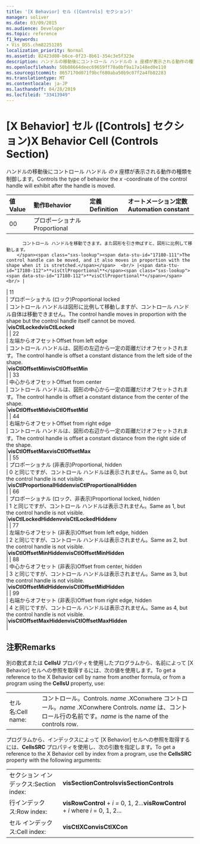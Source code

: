 ```yaml
---
title: '[X Behavior] セル ([Controls] セクション)'
manager: soliver
ms.date: 03/09/2015
ms.audience: Developer
ms.topic: reference
f1_keywords:
- Vis_DSS.chm82251285
localization_priority: Normal
ms.assetid: 82423d08-b6ce-0f23-8b61-354c3e5f323e
description: ハンドルの移動後にコントロール ハンドルの x 座標が表示される動作の種類を制御します。
ms.openlocfilehash: 50b08664deec69659ff70a0bf9a17a148ed0e110
ms.sourcegitcommit: 8657170d071f9bcf680aba50b9c07f2a4fb82283
ms.translationtype: MT
ms.contentlocale: ja-JP
ms.lasthandoff: 04/28/2019
ms.locfileid: "33413949"
---
```

# <a name="x-behavior-cell-controls-section"></a><span data-ttu-id="17180-103">[X Behavior] セル ([Controls] セクション)</span><span class="sxs-lookup"><span data-stu-id="17180-103">X Behavior Cell (Controls Section)</span></span>

<span data-ttu-id="17180-104">ハンドルの移動後にコントロール ハンドル  *の x*  座標が表示される動作の種類を制御します。</span><span class="sxs-lookup"><span data-stu-id="17180-104">Controls the type of behavior the  *x*  -coordinate of the control handle will exhibit after the handle is moved.</span></span> 
  
|<span data-ttu-id="17180-105">**値**</span><span class="sxs-lookup"><span data-stu-id="17180-105">**Value**</span></span>|<span data-ttu-id="17180-106">**動作**</span><span class="sxs-lookup"><span data-stu-id="17180-106">**Behavior**</span></span>|<span data-ttu-id="17180-107">**定義**</span><span class="sxs-lookup"><span data-stu-id="17180-107">**Definition**</span></span>|<span data-ttu-id="17180-108">**オートメーション定数**</span><span class="sxs-lookup"><span data-stu-id="17180-108">**Automation constant**</span></span>|
|:-----|:-----|:-----|:-----|
| <span data-ttu-id="17180-109">0</span><span class="sxs-lookup"><span data-stu-id="17180-109">0</span></span>  <br/> | <span data-ttu-id="17180-110">プロポーショナル</span><span class="sxs-lookup"><span data-stu-id="17180-110">Proportional</span></span>  <br/> | <span data-ttu-id="17180-111"> 
          コントロール ハンドルを移動できます。また図形を引き伸ばすと、図形に比例して移動します。
        </span><span class="sxs-lookup"><span data-stu-id="17180-111">The control handle can be moved, and it also moves in proportion with the shape when it is stretched.</span></span>  <br/> |<span data-ttu-id="17180-112">**visCtlProportional**</span><span class="sxs-lookup"><span data-stu-id="17180-112">**visCtlProportional**</span></span> <br/> |
| <span data-ttu-id="17180-113">1</span><span class="sxs-lookup"><span data-stu-id="17180-113">1</span></span>  <br/> | <span data-ttu-id="17180-114">プロポーショナル (ロック)</span><span class="sxs-lookup"><span data-stu-id="17180-114">Proportional locked</span></span>  <br/> | <span data-ttu-id="17180-115">コントロール ハンドルは図形に比例して移動しますが、コントロール ハンドル自体は移動できません。</span><span class="sxs-lookup"><span data-stu-id="17180-115">The control handle moves in proportion with the shape but the control handle itself cannot be moved.</span></span>  <br/> |<span data-ttu-id="17180-116">**visCtlLocked**</span><span class="sxs-lookup"><span data-stu-id="17180-116">**visCtlLocked**</span></span> <br/> |
| <span data-ttu-id="17180-117">2</span><span class="sxs-lookup"><span data-stu-id="17180-117">2</span></span>  <br/> | <span data-ttu-id="17180-118">左端からオフセット</span><span class="sxs-lookup"><span data-stu-id="17180-118">Offset from left edge</span></span>  <br/> | <span data-ttu-id="17180-119">コントロール ハンドルは、図形の左辺から一定の距離だけオフセットされます。</span><span class="sxs-lookup"><span data-stu-id="17180-119">The control handle is offset a constant distance from the left side of the shape.</span></span>  <br/> |<span data-ttu-id="17180-120">**visCtlOffsetMin**</span><span class="sxs-lookup"><span data-stu-id="17180-120">**visCtlOffsetMin**</span></span> <br/> |
| <span data-ttu-id="17180-121">3</span><span class="sxs-lookup"><span data-stu-id="17180-121">3</span></span>  <br/> | <span data-ttu-id="17180-122">中心からオフセット</span><span class="sxs-lookup"><span data-stu-id="17180-122">Offset from center</span></span>  <br/> | <span data-ttu-id="17180-123">コントロール ハンドルは、図形の中心から一定の距離だけオフセットされます。</span><span class="sxs-lookup"><span data-stu-id="17180-123">The control handle is offset a constant distance from the center of the shape.</span></span>  <br/> |<span data-ttu-id="17180-124">**visCtlOffsetMid**</span><span class="sxs-lookup"><span data-stu-id="17180-124">**visCtlOffsetMid**</span></span> <br/> |
| <span data-ttu-id="17180-125">4</span><span class="sxs-lookup"><span data-stu-id="17180-125">4</span></span>  <br/> | <span data-ttu-id="17180-126">右端からオフセット</span><span class="sxs-lookup"><span data-stu-id="17180-126">Offset from right edge</span></span>  <br/> | <span data-ttu-id="17180-127">コントロール ハンドルは、図形の右辺から一定の距離だけオフセットされます。</span><span class="sxs-lookup"><span data-stu-id="17180-127">The control handle is offset a constant distance from the right side of the shape.</span></span>  <br/> |<span data-ttu-id="17180-128">**visCtlOffsetMax**</span><span class="sxs-lookup"><span data-stu-id="17180-128">**visCtlOffsetMax**</span></span> <br/> |
| <span data-ttu-id="17180-129">5</span><span class="sxs-lookup"><span data-stu-id="17180-129">5</span></span>  <br/> | <span data-ttu-id="17180-130">プロポーショナル (非表示)</span><span class="sxs-lookup"><span data-stu-id="17180-130">Proportional, hidden</span></span>  <br/> | <span data-ttu-id="17180-131">0 と同じですが、コントロール ハンドルは表示されません。</span><span class="sxs-lookup"><span data-stu-id="17180-131">Same as 0, but the control handle is not visible.</span></span>  <br/> |<span data-ttu-id="17180-132">**visCtlProportionalHidden**</span><span class="sxs-lookup"><span data-stu-id="17180-132">**visCtlProportionalHidden**</span></span> <br/> |
| <span data-ttu-id="17180-133">6</span><span class="sxs-lookup"><span data-stu-id="17180-133">6</span></span>  <br/> | <span data-ttu-id="17180-134">プロポーショナル (ロック、非表示)</span><span class="sxs-lookup"><span data-stu-id="17180-134">Proportional locked, hidden</span></span>  <br/> | <span data-ttu-id="17180-135">1 と同じですが、コントロール ハンドルは表示されません。</span><span class="sxs-lookup"><span data-stu-id="17180-135">Same as 1, but the control handle is not visible.</span></span>  <br/> |<span data-ttu-id="17180-136">**visCtlLockedHiddenv**</span><span class="sxs-lookup"><span data-stu-id="17180-136">**visCtlLockedHiddenv**</span></span> <br/> |
| <span data-ttu-id="17180-137">7</span><span class="sxs-lookup"><span data-stu-id="17180-137">7</span></span>  <br/> | <span data-ttu-id="17180-138">左端からオフセット (非表示)</span><span class="sxs-lookup"><span data-stu-id="17180-138">Offset from left edge, hidden</span></span>  <br/> | <span data-ttu-id="17180-139">2 と同じですが、コントロール ハンドルは表示されません。</span><span class="sxs-lookup"><span data-stu-id="17180-139">Same as 2, but the control handle is not visible.</span></span>  <br/> |<span data-ttu-id="17180-140">**visCtlOffsetMinHidden**</span><span class="sxs-lookup"><span data-stu-id="17180-140">**visCtlOffsetMinHidden**</span></span> <br/> |
| <span data-ttu-id="17180-141">8</span><span class="sxs-lookup"><span data-stu-id="17180-141">8</span></span>  <br/> | <span data-ttu-id="17180-142">中心からオフセット (非表示)</span><span class="sxs-lookup"><span data-stu-id="17180-142">Offset from center, hidden</span></span>  <br/> | <span data-ttu-id="17180-143">3 と同じですが、コントロール ハンドルは表示されません。</span><span class="sxs-lookup"><span data-stu-id="17180-143">Same as 3, but the control handle is not visible.</span></span>  <br/> |<span data-ttu-id="17180-144">**visCtlOffsetMidHidden**</span><span class="sxs-lookup"><span data-stu-id="17180-144">**visCtlOffsetMidHidden**</span></span> <br/> |
| <span data-ttu-id="17180-145">9</span><span class="sxs-lookup"><span data-stu-id="17180-145">9</span></span>  <br/> | <span data-ttu-id="17180-146">右端からオフセット (非表示)</span><span class="sxs-lookup"><span data-stu-id="17180-146">Offset from right edge, hidden</span></span>  <br/> | <span data-ttu-id="17180-147">4 と同じですが、コントロール ハンドルは表示されません。</span><span class="sxs-lookup"><span data-stu-id="17180-147">Same as 4, but the control handle is not visible.</span></span>  <br/> |<span data-ttu-id="17180-148">**visCtlOffsetMaxHidden**</span><span class="sxs-lookup"><span data-stu-id="17180-148">**visCtlOffsetMaxHidden**</span></span> <br/> |
   
## <a name="remarks"></a><span data-ttu-id="17180-149">注釈</span><span class="sxs-lookup"><span data-stu-id="17180-149">Remarks</span></span>

<span data-ttu-id="17180-150">別の数式または **CellsU** プロパティを使用したプログラムから、名前によって [X Behavior] セルへの参照を取得するには、次の値を使用します。</span><span class="sxs-lookup"><span data-stu-id="17180-150">To get a reference to the X Behavior cell by name from another formula, or from a program using the **CellsU** property, use:</span></span> 
  
|||
|:-----|:-----|
| <span data-ttu-id="17180-151">セル名:</span><span class="sxs-lookup"><span data-stu-id="17180-151">Cell name:</span></span>  <br/> | <span data-ttu-id="17180-152">コントロール。</span><span class="sxs-lookup"><span data-stu-id="17180-152">Controls.</span></span>  <span data-ttu-id="17180-153">*name*  .XConwhere コントロール。</span><span class="sxs-lookup"><span data-stu-id="17180-153">*name*  .XConwhere Controls.</span></span>  <span data-ttu-id="17180-154">*name*  は、コントロール行の名前です。</span><span class="sxs-lookup"><span data-stu-id="17180-154">*name*  is the name of the controls row.</span></span>  <br/> |
   
<span data-ttu-id="17180-155">プログラムから、インデックスによって [X Behavior] セルへの参照を取得するには、**CellsSRC** プロパティを使用し、次の引数を指定します。</span><span class="sxs-lookup"><span data-stu-id="17180-155">To get a reference to the X Behavior cell by index from a program, use the **CellsSRC** property with the following arguments:</span></span> 
  
|||
|:-----|:-----|
| <span data-ttu-id="17180-156">セクション インデックス:</span><span class="sxs-lookup"><span data-stu-id="17180-156">Section index:</span></span>  <br/> |<span data-ttu-id="17180-157">**visSectionControls**</span><span class="sxs-lookup"><span data-stu-id="17180-157">**visSectionControls**</span></span> <br/> |
| <span data-ttu-id="17180-158">行インデックス:</span><span class="sxs-lookup"><span data-stu-id="17180-158">Row index:</span></span>  <br/> |<span data-ttu-id="17180-159">**visRowControl**  +  *i* *=* 0, 1, 2...</span><span class="sxs-lookup"><span data-stu-id="17180-159">**visRowControl** +  *i*            where  *i*  = 0, 1, 2...</span></span>  <br/> |
| <span data-ttu-id="17180-160">セル インデックス:</span><span class="sxs-lookup"><span data-stu-id="17180-160">Cell index:</span></span>  <br/> |<span data-ttu-id="17180-161">**visCtlXCon**</span><span class="sxs-lookup"><span data-stu-id="17180-161">**visCtlXCon**</span></span> <br/> |
   

